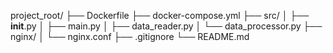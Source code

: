 project_root/
├── Dockerfile
├── docker-compose.yml
├── src/
│ ├── **init**.py
│ ├── main.py
│ ├── data_reader.py
│ └── data_processor.py
├── nginx/
│ └── nginx.conf
├── .gitignore
└── README.md
